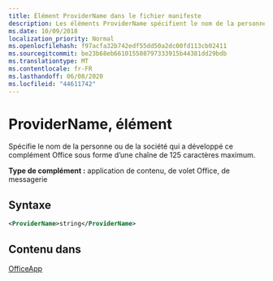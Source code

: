 ```yaml
---
title: Élément ProviderName dans le fichier manifeste
description: Les éléments ProviderName spécifient le nom de la personne ou de la société qui a développé ce complément Office.
ms.date: 10/09/2018
localization_priority: Normal
ms.openlocfilehash: f97acfa32b742edf55dd50a2dc00fd113cb02411
ms.sourcegitcommit: be23b68eb661015508797333915b44381dd29bdb
ms.translationtype: MT
ms.contentlocale: fr-FR
ms.lasthandoff: 06/08/2020
ms.locfileid: "44611742"
---
```

# <a name="providername-element"></a>ProviderName, élément

Spécifie le nom de la personne ou de la société qui a développé ce complément Office sous forme d’une chaîne de 125 caractères maximum.

**Type de complément :** application de contenu, de volet Office, de messagerie

## <a name="syntax"></a>Syntaxe

```XML
<ProviderName>string</ProviderName>
```

## <a name="contained-in"></a>Contenu dans

[OfficeApp](officeapp.md)

